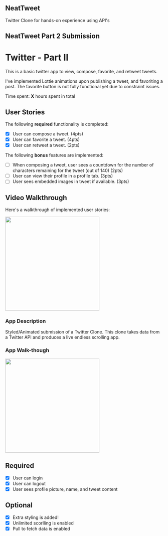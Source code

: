 ## NeatTweet
Twitter Clone for hands-on experience using API's


## NeatTweet Part 2 Submission

# Twitter - Part II

This is a basic twitter app to view, compose, favorite, and retweet tweets.

I've implemented Lottie animations upon publishing a tweet, and favoriting a post. The favorite button is not fully functional yet due to constraint issues. 

Time spent: **X** hours spent in total

## User Stories

The following **required** functionality is completed:

- [x] User can compose a tweet. (4pts)
- [x] User can favorite a tweet. (4pts)
- [x] User can retweet a tweet. (2pts)

The following **bonus** features are implemented:

- [ ] When composing a tweet, user sees a countdown for the number of characters remaining for the tweet (out of 140) (2pts)
- [ ] User can view their profile in a profile tab. (3pts)
- [ ] User sees embedded images in tweet if available. (3pts)

## Video Walkthrough

Here's a walkthrough of implemented user stories:

<img src ="http://g.recordit.co/IhBAWG8hv5.gif" width=300><br>


### App Description
Styled/Animated submission of a Twitter Clone. This clone takes data from a Twitter API and produces a live endless scrolling app.

### App Walk-though
<img src ="http://g.recordit.co/TnetZnhhMt.gif" width=300><br>

## Required
- [x] User can login
- [x] User can logout
- [x] User sees profile picture, name, and tweet content

## Optional
- [x] Extra styling is added!
- [x] Unlimited scorlling is enabled
- [x] Pull to fetch data is enabled
